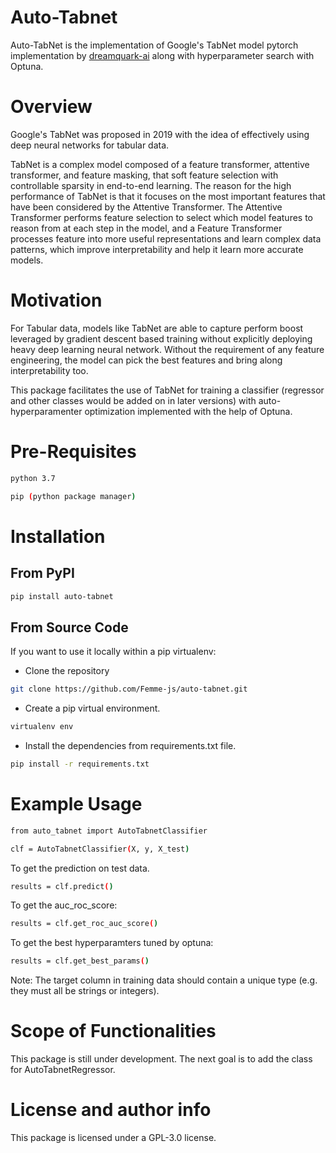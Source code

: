 # Auto-Tabnet
Auto-TabNet is the implementation of Google's TabNet model pytorch implementation by [dreamquark-ai](https://github.com/dreamquark-ai/tabnet) along with hyperparameter search with Optuna.

# Overview

Google's TabNet was proposed in 2019 with the idea of effectively using deep neural networks for tabular data.

TabNet is a complex model composed of a feature transformer, attentive transformer, and feature masking, that soft feature selection with controllable sparsity in end-to-end learning. The reason for the high performance of TabNet is that it focuses on the most important features that have been considered by the Attentive Transformer. The Attentive Transformer performs feature selection to select which model features to reason from at each step in the model, and a Feature Transformer processes feature into more useful representations and learn complex data patterns, which improve interpretability and help it learn more accurate models.

# Motivation

For Tabular data, models like TabNet are able to capture perform boost leveraged by gradient descent based training without explicitly deploying heavy deep learning neural network. Without the requirement of any feature engineering, the model can pick the best features and bring along interpretability too.

This package facilitates the use of TabNet for training a classifier (regressor and other classes would be added on in later versions) with auto-hyperparamenter optimization implemented with the help of Optuna.

# Pre-Requisites 

```sh
python 3.7
```

```sh
pip (python package manager)
```


# Installation

## From PyPI

```sh
pip install auto-tabnet
```

## From Source Code

If you want to use it locally within a pip virtualenv:

- Clone the repository

```sh
git clone https://github.com/Femme-js/auto-tabnet.git
```
- Create a pip virtual environment.

```sh
virtualenv env
```
- Install the dependencies from requirements.txt file.

```sh
pip install -r requirements.txt
```


# Example Usage

```sh
from auto_tabnet import AutoTabnetClassifier

clf = AutoTabnetClassifier(X, y, X_test)

```
To get the prediction on test data.

```sh
results = clf.predict()

```
To get the auc_roc_score:

```sh
results = clf.get_roc_auc_score()

```
To get the best hyperparamters tuned by optuna:

```sh
results = clf.get_best_params()

```

Note: The target column in training data should contain a unique type (e.g. they must all be strings or integers).

# Scope of Functionalities 

This package is still under development. The next goal is to add the class for AutoTabnetRegressor.


# License and author info

This package is licensed under a GPL-3.0 license.



